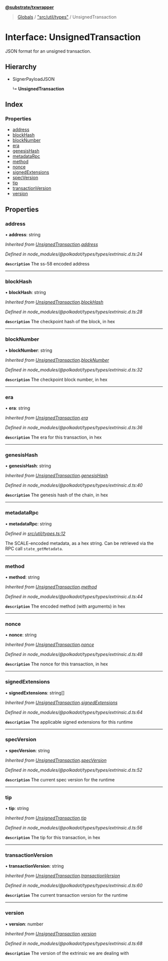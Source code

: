 **[@substrate/txwrapper](../README.md)**

> [Globals](../globals.md) / ["src/util/types"](../modules/_src_util_types_.md) / UnsignedTransaction

# Interface: UnsignedTransaction

JSON format for an unsigned transaction.

## Hierarchy

* SignerPayloadJSON

  ↳ **UnsignedTransaction**

## Index

### Properties

* [address](_src_util_types_.unsignedtransaction.md#address)
* [blockHash](_src_util_types_.unsignedtransaction.md#blockhash)
* [blockNumber](_src_util_types_.unsignedtransaction.md#blocknumber)
* [era](_src_util_types_.unsignedtransaction.md#era)
* [genesisHash](_src_util_types_.unsignedtransaction.md#genesishash)
* [metadataRpc](_src_util_types_.unsignedtransaction.md#metadatarpc)
* [method](_src_util_types_.unsignedtransaction.md#method)
* [nonce](_src_util_types_.unsignedtransaction.md#nonce)
* [signedExtensions](_src_util_types_.unsignedtransaction.md#signedextensions)
* [specVersion](_src_util_types_.unsignedtransaction.md#specversion)
* [tip](_src_util_types_.unsignedtransaction.md#tip)
* [transactionVersion](_src_util_types_.unsignedtransaction.md#transactionversion)
* [version](_src_util_types_.unsignedtransaction.md#version)

## Properties

### address

•  **address**: string

*Inherited from [UnsignedTransaction](_src_util_types_.unsignedtransaction.md).[address](_src_util_types_.unsignedtransaction.md#address)*

*Defined in node_modules/@polkadot/types/types/extrinsic.d.ts:24*

**`description`** The ss-58 encoded address

___

### blockHash

•  **blockHash**: string

*Inherited from [UnsignedTransaction](_src_util_types_.unsignedtransaction.md).[blockHash](_src_util_types_.unsignedtransaction.md#blockhash)*

*Defined in node_modules/@polkadot/types/types/extrinsic.d.ts:28*

**`description`** The checkpoint hash of the block, in hex

___

### blockNumber

•  **blockNumber**: string

*Inherited from [UnsignedTransaction](_src_util_types_.unsignedtransaction.md).[blockNumber](_src_util_types_.unsignedtransaction.md#blocknumber)*

*Defined in node_modules/@polkadot/types/types/extrinsic.d.ts:32*

**`description`** The checkpoint block number, in hex

___

### era

•  **era**: string

*Inherited from [UnsignedTransaction](_src_util_types_.unsignedtransaction.md).[era](_src_util_types_.unsignedtransaction.md#era)*

*Defined in node_modules/@polkadot/types/types/extrinsic.d.ts:36*

**`description`** The era for this transaction, in hex

___

### genesisHash

•  **genesisHash**: string

*Inherited from [UnsignedTransaction](_src_util_types_.unsignedtransaction.md).[genesisHash](_src_util_types_.unsignedtransaction.md#genesishash)*

*Defined in node_modules/@polkadot/types/types/extrinsic.d.ts:40*

**`description`** The genesis hash of the chain, in hex

___

### metadataRpc

•  **metadataRpc**: string

*Defined in [src/util/types.ts:12](https://github.com/paritytech/txwrapper/blob/bb152d3/src/util/types.ts#L12)*

The SCALE-encoded metadata, as a hex string. Can be retrieved via the RPC
call `state_getMetadata`.

___

### method

•  **method**: string

*Inherited from [UnsignedTransaction](_src_util_types_.unsignedtransaction.md).[method](_src_util_types_.unsignedtransaction.md#method)*

*Defined in node_modules/@polkadot/types/types/extrinsic.d.ts:44*

**`description`** The encoded method (with arguments) in hex

___

### nonce

•  **nonce**: string

*Inherited from [UnsignedTransaction](_src_util_types_.unsignedtransaction.md).[nonce](_src_util_types_.unsignedtransaction.md#nonce)*

*Defined in node_modules/@polkadot/types/types/extrinsic.d.ts:48*

**`description`** The nonce for this transaction, in hex

___

### signedExtensions

•  **signedExtensions**: string[]

*Inherited from [UnsignedTransaction](_src_util_types_.unsignedtransaction.md).[signedExtensions](_src_util_types_.unsignedtransaction.md#signedextensions)*

*Defined in node_modules/@polkadot/types/types/extrinsic.d.ts:64*

**`description`** The applicable signed extensions for this runtime

___

### specVersion

•  **specVersion**: string

*Inherited from [UnsignedTransaction](_src_util_types_.unsignedtransaction.md).[specVersion](_src_util_types_.unsignedtransaction.md#specversion)*

*Defined in node_modules/@polkadot/types/types/extrinsic.d.ts:52*

**`description`** The current spec version for the runtime

___

### tip

•  **tip**: string

*Inherited from [UnsignedTransaction](_src_util_types_.unsignedtransaction.md).[tip](_src_util_types_.unsignedtransaction.md#tip)*

*Defined in node_modules/@polkadot/types/types/extrinsic.d.ts:56*

**`description`** The tip for this transaction, in hex

___

### transactionVersion

•  **transactionVersion**: string

*Inherited from [UnsignedTransaction](_src_util_types_.unsignedtransaction.md).[transactionVersion](_src_util_types_.unsignedtransaction.md#transactionversion)*

*Defined in node_modules/@polkadot/types/types/extrinsic.d.ts:60*

**`description`** The current transaction version for the runtime

___

### version

•  **version**: number

*Inherited from [UnsignedTransaction](_src_util_types_.unsignedtransaction.md).[version](_src_util_types_.unsignedtransaction.md#version)*

*Defined in node_modules/@polkadot/types/types/extrinsic.d.ts:68*

**`description`** The version of the extrinsic we are dealing with
